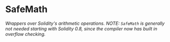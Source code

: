 # SafeMath







*Wrappers over Solidity&#39;s arithmetic operations. NOTE: `SafeMath` is generally not needed starting with Solidity 0.8, since the compiler now has built in overflow checking.*



